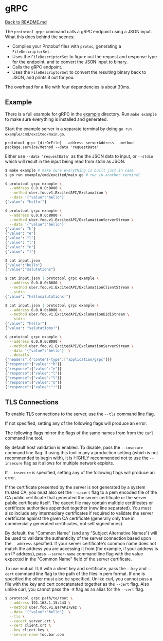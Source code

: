 # gRPC

[Back to README.md](README.md)

The `prototool grpc` command calls a gRPC endpoint using a JSON input. What this does behind the
scenes:

- Compiles your Protobuf files with `protoc`, generating a `FileDescriptorSet`.
- Uses the `FileDescriptorSet` to figure out the request and response type for the endpoint, and
  to convert the JSON input to binary.
- Calls the gRPC endpoint.
- Uses the `FileDescriptorSet` to convert the resulting binary back to JSON, and prints it out for
  you.

The overhead for a file with four dependencies is about 30ms.

## Example

There is a full example for gRPC in the [example](../example) directory. Run `make example` to make
sure everything is installed and generated.

Start the example server in a separate terminal by doing `go run example/cmd/excited/main.go`.

`prototool grpc [dirOrFile] --address serverAddress --method package.service/Method --data 'requestData'`

Either use `--data 'requestData'` as the the JSON data to input, or `--stdin` which will result in
the input being read from stdin as JSON.

```bash
$ make example # make sure everything is built just in case
$ go run example/cmd/excited/main.go # run in another terminal

$ prototool grpc example \
  --address 0.0.0.0:8080 \
  --method uber.foo.v1.ExcitedAPI/Exclamation \
  --data '{"value":"hello"}'
{"value": "hello!"}

$ prototool grpc example \
  --address 0.0.0.0:8080 \
  --method uber.foo.v1.ExcitedAPI/ExclamationServerStream \
  --data '{"value":"hello"}'
{"value": "h"}
{"value": "e"}
{"value": "l"}
{"value": "l"}
{"value": "o"}
{"value": "!"}

$ cat input.json
{"value":"hello"}
{"value":"salutations"}

$ cat input.json | prototool grpc example \
  --address 0.0.0.0:8080 \
  --method uber.foo.v1.ExcitedAPI/ExclamationClientStream \
  --stdin
{"value": "hellosalutations!"}

$ cat input.json | prototool grpc example \
  --address 0.0.0.0:8080 \
  --method uber.foo.v1.ExcitedAPI/ExclamationBidiStream \
  --stdin
{"value": "hello!"}
{"value": "salutations!"}

$ prototool grpc example \
  --address 0.0.0.0:8080 \
  --method uber.foo.v1.ExcitedAPI/ExclamationServerStream \
  --data '{"value":"hello"}' \
  --details
{"headers":{"content-type":["application/grpc"]}}
{"response":{"value":"h"}}
{"response":{"value":"e"}}
{"response":{"value":"l"}}
{"response":{"value":"l"}}
{"response":{"value":"o"}}
{"response":{"value":"!"}}
```

## TLS Connections

To enable TLS connections to the server, use the `--tls` command line flag.

If not specified, setting any of the following flags will produce an error.

The following flags mirror the flags of the same names from from the `curl` command line tool.

By default host validation is enabled. To disable, pass the `--insecure` command line flag. If
using this tool in any a production setting (which is not recommended to begin with), it is HIGHLY
recommended not to use the `--insecure` flag as it allows for multiple network exploits.

If `--insecure` is specified, setting any of the following flags will produce an error.

If the certificate presented by the server is not generated by a system trusted CA, you must also
set the `--cacert` flag to a pem encoded file of the CA public certificate that generated the
server certificate or the server public certificate itself. The cacert file may contain multiple
certificates or certificate authorities appended together (new line separated). You must also
include any intermediary certificates if required to validate the server certificate against the
given CA certificate (generally only true in commercially generated certificates, not self signed
ones).

By default, the "Common Name" (and any "Subject Alternative Names") will be used to validate the
authenticity of the server connection based upon the `--address` specified. If your server
certificate's common name does not match the address you are accessing it from (for example, if
your address is an IP address), pass `--server-name` command line flag with the value expected in
the "Common Name" field of the server certificate.

To use mutual TLS with a client key and certificate, pass the `--key` and `--cert` command line
flag to the path of the files in pem format. If one is specified the other must also be specified.
Unlike curl, you cannot pass a file with the key and cert concatenated together as the `--cert`
flag. Also unlike curl, you cannot pass the `-E` flag as an alias for the `--cert` flag.

```bash
$ prototool grpc path/to/root \
  --address 192.168.1.15:443 \
  --method uber.foo.v1.BarAPI/Baz \
  --data '{"value":"hello"}' \
  --tls \
  --cacert server.crt \
  --cert client.crt \
  --key client.key \
  --server-name foo.bar.com
```
